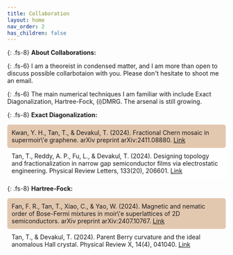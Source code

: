 ```yaml
---
title: Collaboration
layout: home
nav_order: 2
has_children: false
---
```

{: .fs-8}
**About Collaborations:**

{: .fs-6}
I am a theoreist in condensed matter, and I am more than open to discuss possible collarbotaion with you. Please don't hesitate to shoot me an email.

{: .fs-6}
The main numerical techniques I am familiar with include Exact Diagonalization, Hartree-Fock, (i)DMRG. The arsenal is still growing.

{: .fs-8}
**Exact Diagonalization:**
<div class="fs-6" style="background-color: rgba(210, 165, 125, 0.6); padding: 10px; border-radius: 5px;">
 Kwan, Y. H., Tan, T., & Devakul, T. (2024). Fractional Chern mosaic in supermoir\'e graphene. arXiv preprint arXiv:2411.08880.
 <a href="https://arxiv.org/abs/2411.08880">Link</a>
</div>

<div class="fs-6" style="background-color: rgba(256, 256, 256, 0.6); padding: 10px; border-radius: 5px;">
  Tan, T., Reddy, A. P., Fu, L., & Devakul, T. (2024). Designing topology and fractionalization in narrow gap semiconductor films via electrostatic engineering. Physical Review Letters, 133(20), 206601.
 <a href="https://journals.aps.org/prl/abstract/10.1103/PhysRevLett.133.206601">Link</a>
</div>

{: .fs-8}
**Hartree-Fock:**

<div class="fs-6" style="background-color: rgba(210, 165, 125, 0.6); padding: 10px; border-radius: 5px;">
  Fan, F. R., Tan, T., Xiao, C., & Yao, W. (2024). Magnetic and nematic order of Bose-Fermi mixtures in moir\'e superlattices of 2D semiconductors. arXiv preprint arXiv:2407.10767.
 <a href="https://arxiv.org/abs/2407.10767">Link</a>
</div>

<div class="fs-6" style="background-color: rgba(210, 165, 125, 0.0); padding: 10px; border-radius: 5px;">
  Tan, T., & Devakul, T. (2024). Parent Berry curvature and the ideal anomalous Hall crystal. Physical Review X, 14(4), 041040. 
 <a href="https://journals.aps.org/prx/abstract/10.1103/PhysRevX.14.041040">Link</a>
</div>


